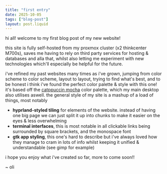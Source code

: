 ```yaml
---
title: "first entry"
date: 2025-10-05
tags: ["blog-post"]
layout: post.liquid
---
```


hi all! welcome to my first blog post of my new website!

this site is fully self-hosted from my proxmox cluster (x2 thinkcenter M700s), saves me having to rely on third 
party services for hosting & databases and alla that, whilst also letting me experiment with new technologies which'll
especially be helpful for the future.

i've refined my past websites many times as i've grown, jumping from color scheme to color scheme, layout to layout, trying
to find what's best, and to be honest i think i've found the perfect color palette & style with this one! it's based off
the <a href="https://catppuccin.com/palette/">catppuccin mocha</a> color palette, which my main desktop also utilises aswell.
the general style of my site is a mashup of a load of things, most notably
- **hyprland-styled tiling** for elements of the website. instead of having one big page we can just split it up into chunks
to make it easier on the eyes & less overwhelming
- **terminal interfaces**, this is most notable in all clickable links being surrounded by square brackets, and the monospace font
- **gtk app styling**, this one's hard to describe but i've always loved how they manage to cram in lots of info whilst keeping it unified & understandable (see gimp for example)

i hope you enjoy what i've created so far, more to come soon!!

~ oli